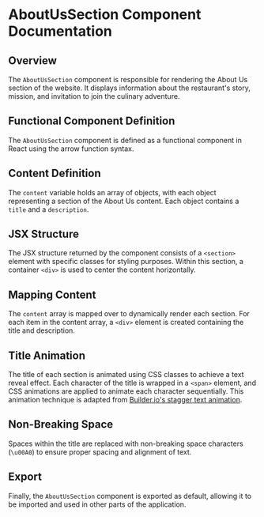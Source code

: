 # AboutUsSection Component Documentation

## Overview

The `AboutUsSection` component is responsible for rendering the About Us section of the website. It displays information about the restaurant's story, mission, and invitation to join the culinary adventure.

## Functional Component Definition

The `AboutUsSection` component is defined as a functional component in React using the arrow function syntax.

## Content Definition

The `content` variable holds an array of objects, with each object representing a section of the About Us content. Each object contains a `title` and a `description`.

## JSX Structure

The JSX structure returned by the component consists of a `<section>` element with specific classes for styling purposes. Within this section, a container `<div>` is used to center the content horizontally.

## Mapping Content

The `content` array is mapped over to dynamically render each section. For each item in the content array, a `<div>` element is created containing the title and description.

## Title Animation

The title of each section is animated using CSS classes to achieve a text reveal effect. Each character of the title is wrapped in a `<span>` element, and CSS animations are applied to animate each character sequentially. This animation technique is adapted from [Builder.io's stagger text animation](https://www.builder.io/blog/stagger-text-animation-tailwind).

## Non-Breaking Space

Spaces within the title are replaced with non-breaking space characters (`\u00A0`) to ensure proper spacing and alignment of text.

## Export

Finally, the `AboutUsSection` component is exported as default, allowing it to be imported and used in other parts of the application.
